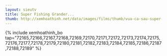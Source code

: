 ```yaml
---
layout: sieutv
title: Super Fishing Grander...
thumb: http://xemhoathinh.net/data/images/films/thumb/vua-ca-sau-super-fishing-grander-musashi-1997.jpg
---
```

{% include xemhoathinh_bo tap="72165,72166,72167,72168,72169,72170,72171,72172,72173,72174,72175,72176,72177,72178,72179,72180,72181,72182,72183,72184,72185,72186,72187,72188,72189" %} 
